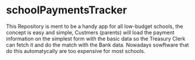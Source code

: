 # schoolPaymentsTracker
This Repository is ment to be a handy app for all low-budget schools, the concept is easy and simple, Custmers (parents) will load the payment information on the simplest form with the basic data so the Treasury Clerk can fetch it and do the match with the Bank data. Nowadays sowftware that do this automatycally are too expensive for most schools.
